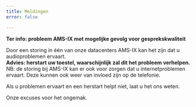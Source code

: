 ```yaml
---
title: Meldingen
error: false

---
```

**Ter info: probleem AMS-IX met mogelijke gevolg voor gesprekskwaliteit**

Door een storing in één van onze datacenters AMS-IX kan het zijn dat u audioproblemen ervaart.   
**Advies: herstart uw toestel, waarschijnlijk zal dit het probleem verhelpen.**   
NB: de storing bij AMS-IX kan er ook voor zorgen dat u internetproblemen ervaart. Deze kunnen ook weer van invloed zijn op de telefonie. 

Als u problemen ervaart en een herstart helpt niet, laat u het ons weten. 

Onze excuses voor het ongemak.